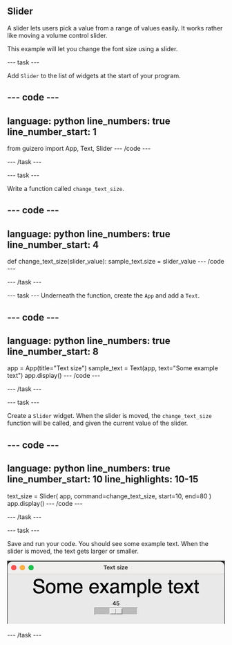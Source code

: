 ## Slider 

A slider lets users pick a value from a range of values easily. It works rather like moving a volume control slider.

This example will let you change the font size using a slider.


--- task ---

Add `Slider` to the list of widgets at the start of your program.

--- code ---
---
language: python
line_numbers: true
line_number_start: 1
---
from guizero import App, Text, Slider
--- /code ---

--- /task ---

--- task ---

Write a function called `change_text_size`. 

--- code ---
---
language: python
line_numbers: true
line_number_start: 4
---
def change_text_size(slider_value):
    sample_text.size = slider_value
--- /code ---

--- /task ---

--- task ---
Underneath the function, create the `App` and add a `Text`.

--- code ---
---
language: python
line_numbers: true
line_number_start: 8
---
app = App(title="Text size")
sample_text = Text(app, text="Some example text")
app.display()
--- /code ---

--- /task ---

--- task ---

Create a `Slider` widget. When the slider is moved, the `change_text_size` function will be called, and given the current value of the slider.

--- code ---
---
language: python
line_numbers: true
line_number_start: 10
line_highlights: 10-15
---
text_size = Slider(
    app, 
    command=change_text_size, 
    start=10, 
    end=80
)
app.display()
--- /code ---

--- /task ---

--- task ---

Save and run your code. You should see some example text. When the slider is moved, the text gets larger or smaller. 

![GUI with text 'Some example text' and a slider from 10 to 80](images/slider-display.png)

--- /task ---



